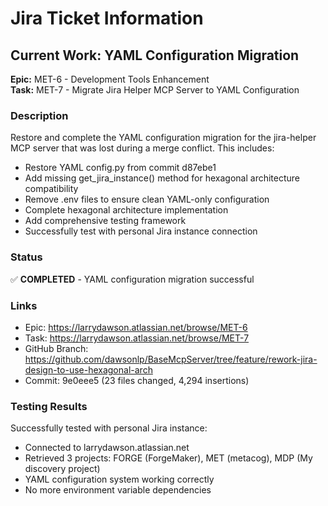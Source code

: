 # Jira Ticket Information

## Current Work: YAML Configuration Migration

**Epic:** MET-6 - Development Tools Enhancement  
**Task:** MET-7 - Migrate Jira Helper MCP Server to YAML Configuration

### Description
Restore and complete the YAML configuration migration for the jira-helper MCP server that was lost during a merge conflict. This includes:

- Restore YAML config.py from commit d87ebe1
- Add missing get_jira_instance() method for hexagonal architecture compatibility
- Remove .env files to ensure clean YAML-only configuration
- Complete hexagonal architecture implementation
- Add comprehensive testing framework
- Successfully test with personal Jira instance connection

### Status
✅ **COMPLETED** - YAML configuration migration successful

### Links
- Epic: https://larrydawson.atlassian.net/browse/MET-6
- Task: https://larrydawson.atlassian.net/browse/MET-7
- GitHub Branch: https://github.com/dawsonlp/BaseMcpServer/tree/feature/rework-jira-design-to-use-hexagonal-arch
- Commit: 9e0eee5 (23 files changed, 4,294 insertions)

### Testing Results
Successfully tested with personal Jira instance:
- Connected to larrydawson.atlassian.net
- Retrieved 3 projects: FORGE (ForgeMaker), MET (metacog), MDP (My discovery project)
- YAML configuration system working correctly
- No more environment variable dependencies
